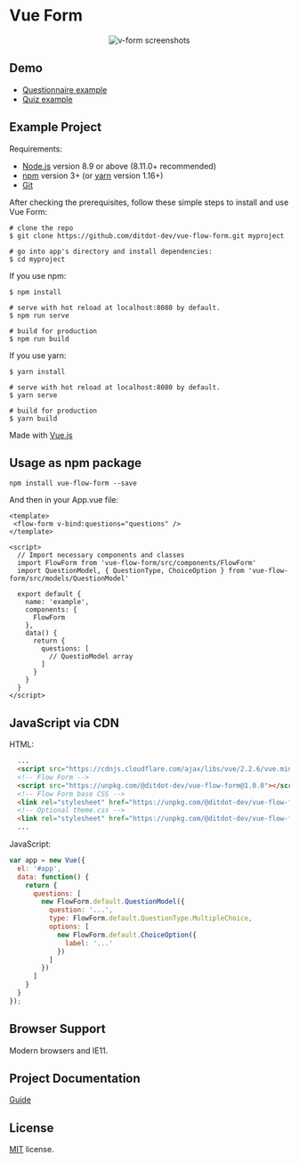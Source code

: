 # Vue Form

<p align="center">
  <img src="https://www.ditdot.hr/demo/v-form/visuals/v-form-green-full-rotate-01.png" alt="v-form screenshots">
</p>


## Demo

* [Questionnaire example](https://www.ditdot.hr)
* [Quiz example](https://www.ditdot.hr)

## Example Project

Requirements:

* [Node.js](https://nodejs.org/en/) version 8.9 or above (8.11.0+ recommended)
* [npm](https://www.npmjs.com/get-npm) version 3+ (or [yarn](https://yarnpkg.com/lang/en/docs/install/) version 1.16+)
* [Git](https://git-scm.com/)

After checking the prerequisites, follow these simple steps to install and use Vue Form:

```shell
# clone the repo
$ git clone https://github.com/ditdot-dev/vue-flow-form.git myproject

# go into app's directory and install dependencies:
$ cd myproject
```

If you use npm:

```shell
$ npm install

# serve with hot reload at localhost:8080 by default.
$ npm run serve

# build for production
$ npm run build
```

If you use yarn:

```shell
$ yarn install

# serve with hot reload at localhost:8080 by default.
$ yarn serve

# build for production
$ yarn build
```

Made with [Vue.js](https://vuejs.org/)

## Usage as npm package

```shell
npm install vue-flow-form --save
```

And then in your App.vue file:

```vue
<template>
 <flow-form v-bind:questions="questions" />
</template>

<script>
  // Import necessary components and classes
  import FlowForm from 'vue-flow-form/src/components/FlowForm'
  import QuestionModel, { QuestionType, ChoiceOption } from 'vue-flow-form/src/models/QuestionModel'

  export default {
    name: 'example',
    components: {
      FlowForm
    },
    data() {
      return {
        questions: [
          // QuestioModel array
        ]
      }
    }
  }
</script>
```

## JavaScript via CDN

HTML:

```html
  ...
  <script src="https://cdnjs.cloudflare.com/ajax/libs/vue/2.2.6/vue.min.js"></script>
  <!-- Flow Form -->
  <script src="https://unpkg.com/@ditdot-dev/vue-flow-form@1.0.0"></script>
  <!-- Flow Form base CSS -->
  <link rel="stylesheet" href="https://unpkg.com/@ditdot-dev/vue-flow-form@1.0.0/dist/vue-flow-form.min.css">
  <!-- Optional theme.css -->
  <link rel="stylesheet" href="https://unpkg.com/@ditdot-dev/vue-flow-form@1.0.0/dist/vue-flow-form.theme.css">
  ...
```

JavaScript:

```js
var app = new Vue({
  el: '#app',
  data: function() {
    return {
      questions: [
        new FlowForm.default.QuestionModel({
          question: '...',
          type: FlowForm.default.QuestionType.MultipleChoice,
          options: [
            new FlowForm.default.ChoiceOption({
              label: '...'
            })
          ]
        })
      ]
    }
  }
});
```
## Browser Support

Modern browsers and IE11.

## Project Documentation

[Guide](https://github.com/ditdot-dev/vue-flow-form/blob/master/GUIDE.md)

## License

[MIT](https://github.com/ditdot-dev/vue-flow-form/blob/master/LICENSE) license.
